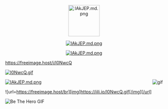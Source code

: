 <div align="center">


<a href="https://freeimage.host/i/lAkJEP"><img src="https://iili.io/lAkJEP.md.png" alt="lAkJEP.md.png" width="100px" border="0"></a>

<a href="https://freeimage.host/i/lAkJEP"><img src="https://iili.io/l0NdwF.png" alt="lAkJEP.md.png" border="0"></a>

<a href="https://freeimage.host/i/lAkJEP"><img src="https://iili.io/l0NwcQ.gif" alt="lAkJEP.md.png" border="0"></a>










</div>

https://freeimage.host/i/l0NwcQ

<a href="https://freeimage.host/br"><img src="https://freeimage.host/i/l0NwcQ" alt="l0NwcQ.gif" border="0" /></a>

<img align="right" alt="gif" src="https://freeimage.host/i/l0NwcQ">

<a href="https://freeimage.host/i/l0NwcQ"><img src="https://iili.io/l0NwcQ.gif" alt="lAkJEP.md.png" border="0"></a>

![url=https://freeimage.host/br][img]https://iili.io/l0NwcQ.gif[/img][/url]

![Be The Hero GIF](github/WebT.gif)
